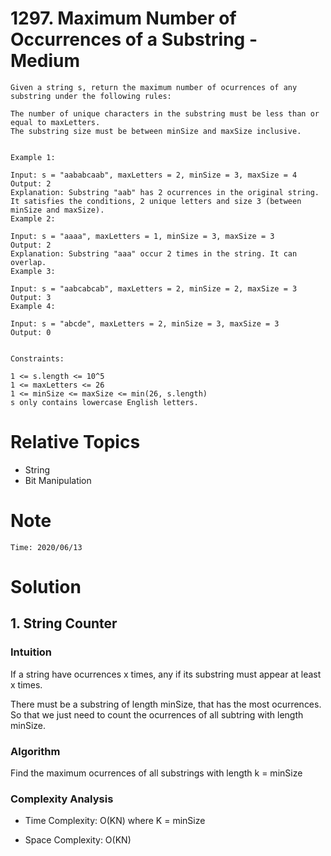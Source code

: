 # 1297. Maximum Number of Occurrences of a Substring - Medium

```
Given a string s, return the maximum number of ocurrences of any substring under the following rules:

The number of unique characters in the substring must be less than or equal to maxLetters.
The substring size must be between minSize and maxSize inclusive.
 

Example 1:

Input: s = "aababcaab", maxLetters = 2, minSize = 3, maxSize = 4
Output: 2
Explanation: Substring "aab" has 2 ocurrences in the original string.
It satisfies the conditions, 2 unique letters and size 3 (between minSize and maxSize).
Example 2:

Input: s = "aaaa", maxLetters = 1, minSize = 3, maxSize = 3
Output: 2
Explanation: Substring "aaa" occur 2 times in the string. It can overlap.
Example 3:

Input: s = "aabcabcab", maxLetters = 2, minSize = 2, maxSize = 3
Output: 3
Example 4:

Input: s = "abcde", maxLetters = 2, minSize = 3, maxSize = 3
Output: 0
 

Constraints:

1 <= s.length <= 10^5
1 <= maxLetters <= 26
1 <= minSize <= maxSize <= min(26, s.length)
s only contains lowercase English letters.
```

# Relative Topics
* String
* Bit Manipulation


# Note
```
Time: 2020/06/13

```


# Solution
## 1. String Counter

### Intuition
If a string have ocurrences x times,
any if its substring must appear at least x times.

There must be a substring of length minSize, that has the most ocurrences.
So that we just need to count the ocurrences of all subtring with length minSize.

### Algorithm
Find the maximum ocurrences of all substrings with length k = minSize

### Complexity Analysis
*   Time Complexity: O(KN) where K = minSize
  
*   Space Complexity: O(KN)